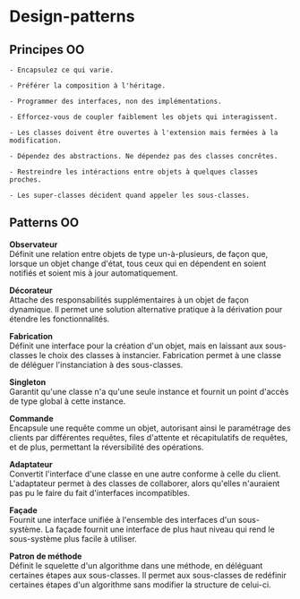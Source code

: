 # Design-patterns

## Principes OO

```
- Encapsulez ce qui varie.

- Préférer la composition à l'héritage.

- Programmer des interfaces, non des implémentations.

- Efforcez-vous de coupler faiblement les objets qui interagissent.

- Les classes doivent être ouvertes à l'extension mais fermées à la modification.

- Dépendez des abstractions. Ne dépendez pas des classes concrêtes.

- Restreindre les intéractions entre objets à quelques classes proches.

- Les super-classes décident quand appeler les sous-classes.
```

## Patterns OO

__Observateur__ <br/>
Définit une relation entre objets de type un-à-plusieurs, de façon que, lorsque un objet change d'état, tous ceux qui en dépendent en soient notifiés et soient mis à jour automatiquement.

__Décorateur__ <br/>
Attache des responsabilités supplémentaires à un objet de façon dynamique. Il permet une solution alternative pratique à la dérivation pour étendre les fonctionnalités.

__Fabrication__ <br/>
Définit une interface pour la création d'un objet, mais en laissant aux sous-classes le choix des classes à instancier. Fabrication permet à une classe de déléguer l'instanciation à des sous-classes.

__Singleton__ <br/>
Garantit qu'une classe n'a qu'une seule instance et fournit un point d'accès de type global à cette instance.

__Commande__ <br />
Encapsule une requête comme un objet, autorisant ainsi le paramétrage des clients par différentes requêtes, files d'attente et récapitulatifs de requêtes, et de plus, permettant la réversibilité des opérations.

__Adaptateur__ <br />
Convertit l'interface d'une classe en une autre conforme à celle du client. L'adaptateur permet à des classes de collaborer, alors qu'elles n'auraient pas pu le faire du fait d'interfaces incompatibles.

__Façade__ <br />
Fournit une interface unifiée à l'ensemble des interfaces d'un sous-système. La façade fournit une interface de plus haut niveau qui rend le sous-système plus facile à utiliser.

__Patron de méthode__ <br />
Définit le squelette d'un algorithme dans une méthode, en déléguant certaines étapes aux sous-classes. Il permet aux sous-classes de redéfinir certaines étapes d'un algorithme sans modifier la structure de celui-ci.